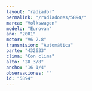 ```yaml
---
layout: "radiador"
permalink: "/radiadores/5894/"
marca: "Volkswagen"
modelo: "Eurovan"
ano: "2001"
motor: "V6 2.8"
transmision: "Automática"
parte: "432633"
clima: "Con clima"
alto: "28 3/8"
ancho: "16 1/4"
observaciones: ""
id: "5894"
---
```


